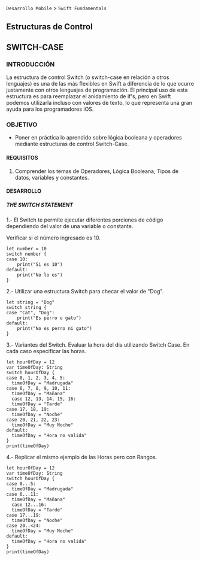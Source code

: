 
`Desarrollo Mobile` > `Swift Fundamentals`


## Estructuras de Control
## SWITCH-CASE

### INTRODUCCIÓN

La estructura de control Switch (o switch-case en relación a otros lenguajes) es una de las más flexibles en Swift a diferencia de lo que ocurre justamente con otros lenguajes de programación. El principal uso de esta estructura es para reemplazar el anidamiento de if's, pero en Swift podemos utilizarla incluso con valores de texto, lo que representa una gran ayuda para los programadores iOS. 

### OBJETIVO

- Poner en práctica lo aprendido sobre lógica booleana y operadores mediante estructuras de control Switch-Case.

#### REQUISITOS

1. Comprender los temas de Operadores, Lógica Booleana, Tipos de datos, variables y constantes.

#### DESARROLLO

##### THE SWITCH STATEMENT

1.- El Switch te permite ejecutar diferentes porciones de código dependiendo del valor de una variable o constante.

Verificar si el número ingresado es 10.

```
let number = 10
switch number {
case 10:
  	print("Si es 10")
default:
	print("No lo es") 
}
```

2.- Utilizar una estructura Switch para checar el valor de "Dog".

```
let string = "Dog"
switch string {
case "Cat", "Dog":
	print("Es perro o gato") 
default:
	print("No es perro ni gato") 
}
```

3.- Variantes del Switch.
Evaluar la hora del dia utilizando Switch Case. En cada caso especificar las horas.

```
let hourOfDay = 12
var timeOfDay: String
switch hourOfDay {
case 0, 1, 2, 3, 4, 5:
  timeOfDay = "Madrugada"
case 6, 7, 8, 9, 10, 11:
  timeOfDay = "Mañana"
  case 12, 13, 14, 15, 16:
  timeOfDay = "Tarde"
case 17, 18, 19:
  timeOfDay = "Noche"
case 20, 21, 22, 23:
  timeOfDay = "Muy Noche"
default:
  timeOfDay = "Hora no valida"
}
print(timeOfDay)
```

4.- Replicar el mismo ejemplo de las Horas pero con Rangos.

```
let hourOfDay = 12
var timeOfDay: String
switch hourOfDay {
case 0...5:
  timeOfDay = "Madrugada"
case 6...11:
  timeOfDay = "Mañana"
  case 12...16:
  timeOfDay = "Tarde"
case 17...19:
  timeOfDay = "Noche"
case 20..<24:
  timeOfDay = "Muy Noche"
default:
  timeOfDay = "Hora no valida"
}
print(timeOfDay)
```



